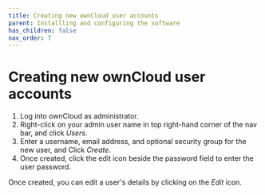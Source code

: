 ```yaml
---
title: Creating new ownCloud user accounts
parent: Installling and configuring the software
has_children: false
nav_order: 7
---
```


# Creating new ownCloud user accounts

1. Log into ownCloud as administrator.
2. Right-click on your admin user name in top right-hand corner of the nav bar, and click *Users*.
3. Enter a username, email address, and optional security group for the new user, and Click *Create*. 
4. Once created, click the edit icon beside the password field to enter the user password.

Once created, you can edit a user's details by clicking on the *Edit* icon.